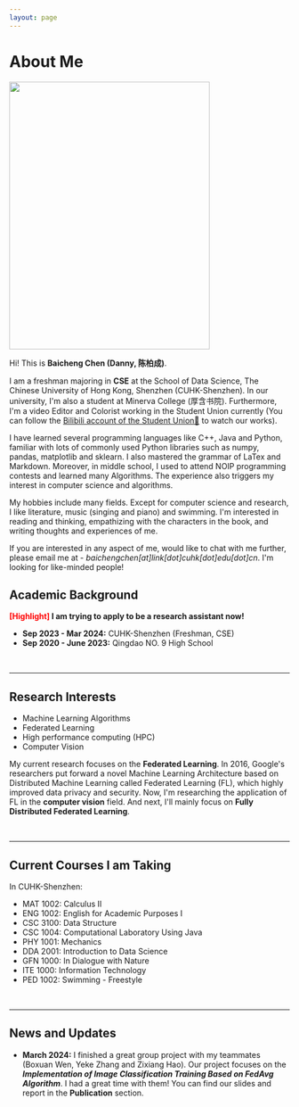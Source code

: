 ```yaml
---
layout: page
---
```


# About Me

<img src="https://baichengdanny.github.io/danny.jpg?raw=true" class="floatpic" width="360" height="480">

Hi! This is **Baicheng Chen (Danny, 陈柏成)**.

I am a freshman majoring in **CSE** at the School of Data Science, The Chinese University of Hong Kong, Shenzhen (CUHK-Shenzhen). In our university, I'm also a student at Minerva College (厚含书院). Furthermore, I'm a video Editor and Colorist working in the Student Union currently (You can follow the [Bilibili account of the Student Union🔗](https://space.bilibili.com/508002687) to watch our works).

I have learned several programming languages like C++, Java and Python, familiar with lots of commonly used Python libraries such as numpy, pandas, matplotlib and sklearn. I also mastered the grammar of LaTex and Markdown. Moreover, in middle school, I used to attend NOIP programming contests and learned many Algorithms. The experience also triggers my interest in computer science and algorithms.

My hobbies include many fields.  Except for computer science and research, I like literature, music (singing and piano) and swimming. I'm interested in reading and thinking, empathizing with the characters in the book, and writing thoughts and experiences of me. 

If you are interested in any aspect of me, would like to chat with me further, please email me at - *baichengchen[at]link[dot]cuhk[dot]edu[dot]cn*. I'm looking for like-minded people!

## Academic Background

**<font color='red'>[Highlight]</font> I am trying to apply to be a research assistant now!**

- **Sep 2023 - Mar 2024:** CUHK-Shenzhen (Freshman, CSE)
- **Sep 2020 - June 2023:** Qingdao NO. 9 High School

<br>

---

## Research Interests

- Machine Learning Algorithms
- Federated Learning
- High performance computing (HPC)
- Computer Vision

My current research focuses on the **Federated Learning**. In 2016, Google's researchers put forward a novel Machine Learning Architecture based on Distributed Machine Learning called Federated Learning (FL), which highly improved data privacy and security. Now, I'm researching the application of FL in the **computer vision** field. And next, I'll mainly focus on **Fully Distributed Federated Learning**.

<br>

------

## Current Courses I am Taking

In CUHK-Shenzhen: 

- MAT 1002: Calculus II
- ENG 1002: English for Academic Purposes I
- CSC 3100: Data Structure
- CSC 1004: Computational Laboratory Using Java
- PHY 1001: Mechanics
- DDA 2001: Introduction to Data Science
- GFN 1000: In Dialogue with Nature
- ITE 1000: Information Technology
- PED 1002: Swimming - Freestyle

<br>

------

## News and Updates

- **March 2024:** I finished a great group project with my teammates (Boxuan Wen, Yeke Zhang and Zixiang Hao). Our project focuses on the ***Implementation of Image Classification Training Based on FedAvg Algorithm***. I had a great time with them! You can find our slides and report in the **Publication** section. 
